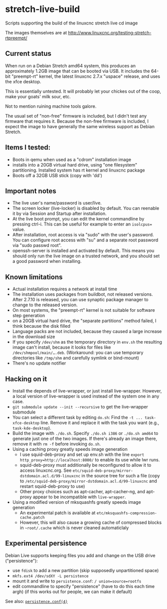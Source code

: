 # stretch-live-build
Scripts supporting the build of the linuxcnc stretch live cd image

The images themselves are at http://www.linuxcnc.org/testing-stretch-rtpreempt/

## Current status
When run on a Debian Stretch amd64 system, this produces an approximately 1.2GB image that can be booted via USB.
It includes the 64-bit "preempt-rt" kernel, the latest linuxcnc 2.7.x "uspace" release, and uses the xfce desktop.

This is essentially untested.  It will probably let your chickes out of the coop, make your goats' milk sour, etc.

Not to mention ruining machine tools galore.

The usual set of "non-free" firmware is included, but I didn't test any firmware that requires it.
Because the non-free firmware is included, I expect the image to have generally the same wireless support as Debian Stretch.

## Items I tested:
* Boots in qemu when used as a "cdrom" installation image
* installs into a 20GB virtual hard drive, using "one filesystem" partitioning.  Installed system has rt kernel and linuxcnc package
* Boots off a 32GB USB stick (copy with 'dd')

## Important notes
* The live user's name/password is user/live.
* The screen locker (live-locker) is disabled by default.  You can reenable it by via Session and Startup after installation.
* At the live boot prompt, you can edit the kernel commandline by pressing ctrl-i.  This can be useful for example to enter an `isolcpus=` value.
* After installation, root access is via "sudo" with the user's password.  You can configure root access with "su" and a separate root password via "sudo passwd root".
* openssh-server is installed and activated by default.  This means you should only run the live image on a trusted network, and you should set a good password when installing.

## Known limitations
* Actual installation requires a network at install time
* The installation uses packages from buildbot, not released versions.  After 2.7.10 is released, you can use synaptic package manager to change to the released version.
* On most systems, the "preempt-rt" kernel is not suitable for software step generation
* on a 20GB virtual hard drive, the "separate partitions" method failed, I think because the disk filled
* Language packs are not included, because they caused a large increase in the download size
* If you specify `/dev/shm` as the temporary directory in `env.sh` the resulting image can't install, because it looks for files like `/dev/shmpool/main/….deb`.  (Workaround: you can use temporary directories like `/tmp/shm` and carefully symlink or bind-mount)
* There's no update notifier

## Hacking on it

* Install the depends of live-wrapper, or just install live-wrapper.  However, a local version of live-wrapper is used instead of the system one in any case.
* `git submodule update --init --recursive` to get the live-wrapper submodule
* You can select a different task by editing `do.sh`: Find the `-t ... task-xfce-desktop` line.  Remove it and replace it with the task you want (e.g., `task-kde-desktop`).
* Build the image with `./do.sh`.  Specify `./do.sh i386` or `./do.sh amd64` to generate just one of the two images.  If there's already an image there, remove it with `rm -f` before invoking `do.sh`.
* Using a caching proxy greatly speeds image generation
  * I use squid-deb-proxy and set up env.sh with the line `export http_proxy=http://localhost:8000/` to enable its use while lwr runs.
  * squid-deb-proxy must additionally be reconfigured to allow it to access linuxcnc.org.  See `etc/squid-deb-proxy/mirror-dstdomain.acl.d/99-linuxcnc` in the source tree for such a file (copy to `/etc/squid-deb-proxy/mirror-dstdomain.acl.d/99-linuxcnc` and restart squid-deb-proxy to use)
  * Other proxy choices such as apt-cacher, apt-cacher-ng, and apt-proxy appear to be incompatible with `live-wrapper`.
* Using a modified version of mksquashfs greatly speeds image generation
  * An experimental patch is available at `etc/mksquashfs-compression-cache.patch`
  * However, this will also cause a growing cache of compressed blocks in `~root/.cache` which is never cleaned automaticlaly

## Experimental persistence
Debian Live supports keeping files you add and change on the USB drive ("persistence"):
* use `fdisk` to add a new partition (skip supposedly unpartitioned space)
* `mkfs.ext4 /dev/sdXY -L persistence`
* mount it and write to `persistence.conf`: `/ union=source=rootfs`
* edit commandline to specify "persistence" (have to do this each time argh) (if this works out for people, we can make it default)

See also: [`persistence.conf(4)`](https://manpages.debian.org/stretch/live-boot-doc/persistence.conf.5.en.html)
